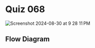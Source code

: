 # Quiz 068

<img width="max" alt="Screenshot 2024-08-30 at 9 28 11 PM" src="https://github.com/user-attachments/assets/32ae5155-ed87-41f0-a0ce-e79e68c82534">

## Flow Diagram


